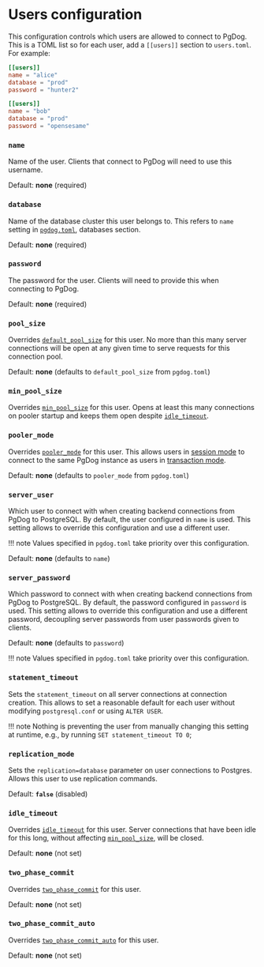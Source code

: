 # Users configuration

This configuration controls which users are allowed to connect to PgDog. This is a TOML list so for each user, add a `[[users]]` section to `users.toml`. For example:

```toml
[[users]]
name = "alice"
database = "prod"
password = "hunter2"

[[users]]
name = "bob"
database = "prod"
password = "opensesame"
```


### `name`

Name of the user. Clients that connect to PgDog will need to use this username.

Default: **none** (required)

### `database`

Name of the database cluster this user belongs to. This refers to `name` setting in [`pgdog.toml`](../pgdog.toml/databases.md), databases section.

Default: **none** (required)

### `password`

The password for the user. Clients will need to provide this when connecting to PgDog.

Default: **none** (required)

### `pool_size`

Overrides [`default_pool_size`](../pgdog.toml/general.md) for this user. No more than this many server connections will be open at any given time to serve requests for this connection pool.

Default: **none** (defaults to `default_pool_size` from `pgdog.toml`)

### `min_pool_size`

Overrides [`min_pool_size`](../pgdog.toml/general.md#min_pool_size) for this user. Opens at least this many connections on pooler startup and keeps them open despite [`idle_timeout`](../pgdog.toml/general.md#idle_timeout).

### `pooler_mode`

Overrides [`pooler_mode`](../pgdog.toml/general.md) for this user. This allows users in [session mode](../../features/session-mode.md) to connect to the
same PgDog instance as users in [transaction mode](../../features/transaction-mode.md).

Default: **none** (defaults to `pooler_mode` from `pgdog.toml`)

### `server_user`

Which user to connect with when creating backend connections from PgDog to PostgreSQL. By default, the user configured in `name` is used. This setting allows to override this configuration and use a different user.

!!! note
    Values specified in `pgdog.toml` take priority over this configuration.

Default: **none** (defaults to `name`)

### `server_password`

Which password to connect with when creating backend connections from PgDog to PostgreSQL. By default, the password configured in `password` is used. This setting allows to override this configuration and use a different password, decoupling server passwords from user passwords given to clients.

Default: **none** (defaults to `password`)

!!! note
    Values specified in `pgdog.toml` take priority over this configuration.

### `statement_timeout`

Sets the `statement_timeout` on all server connections at connection creation. This allows to set a reasonable default for each user without modifying `postgresql.conf` or using `ALTER USER`.

!!! note
    Nothing is preventing the user from manually changing this setting at runtime, e.g., by running `SET statement_timeout TO 0`;

### `replication_mode`

Sets the `replication=database` parameter on user connections to Postgres. Allows this user to use replication commands.

Default: **`false`** (disabled)

### `idle_timeout`

Overrides [`idle_timeout`](../pgdog.toml/general.md#idle_timeout) for this user. Server connections that have been idle for this long, without affecting [`min_pool_size`](../pgdog.toml/general.md#min_pool_size), will be closed.

Default: **none** (not set)

### `two_phase_commit`

Overrides [`two_phase_commit`](../pgdog.toml/general.md#two_phase_commit) for this user.

Default: **none** (not set)

### `two_phase_commit_auto`

Overrides [`two_phase_commit_auto`](../pgdog.toml/general.md#two_phase_commit_auto) for this user.

Default: **none** (not set)
